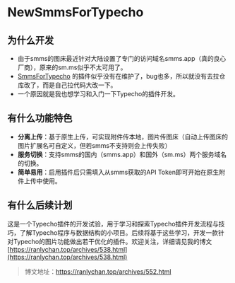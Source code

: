 # NewSmmsForTypecho

## 为什么开发
- 由于smms的图床最近针对大陆设置了专门的访问域名smms.app（真的良心厂商），原来的sm.ms似乎不太可用了。
- [SmmsForTypecho](https://github.com/gogobody/SmmsForTypecho) 的插件似乎没有在维护了，bug也多，所以就没有去拉仓库改了，而是自己拉代码大改一下。
- 一个原因就是我也想学习和入门一下Typecho的插件开发。

## 有什么功能特色
- **分离上传**：基于原生上传，可实现附件传本地，图片传图床（自动上传图床的图片扩展名可自定义，但若smms不支持则会上传失败）
- **服务切换**：支持smms的国内（smms.app）和国外（sm.ms）两个服务域名的切换。
- **简单易用**：启用插件后只需填入从smms获取的API Token即可开始在原生附件上传中使用。

## 有什么后续计划
这是一个Typecho插件的开发试验，用于学习和探索Typecho插件开发流程与技巧，了解Typecho程序与数据结构的小项目。后续将基于这些学习，开发一款针对Typecho的图片功能做出若干优化的插件。欢迎关注，详细请见我的博文[https://ranlychan.top/archives/538.html](https://ranlychan.top/archives/538.html)

> 博文地址：https://ranlychan.top/archives/552.html

